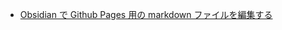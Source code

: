 - [Obsidian で Github Pages 用の markdown ファイルを編集する](Obsidian%20で%20Github%20Pages%20用の%20markdown%20ファイルを編集する)

